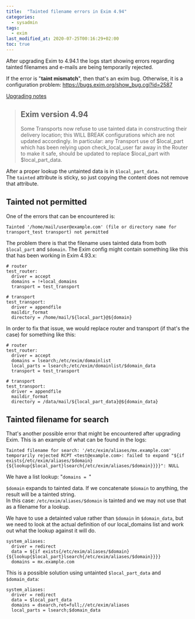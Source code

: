 ```yaml
---
title:  "Tainted filename errors in Exim 4.94"
categories:
  - sysadmin
tags:
  - exim
last_modified_at: 2020-07-25T00:16:29+02:00
toc: true
---
```


After upgrading Exim to 4.94.1 the logs start showing errors regarding tainted filenames and
e-mails are being temporarily rejected.

If the error is "**taint mismatch**", then that's an exim bug. Otherwise, it is a configuration problem:
https://bugs.exim.org/show_bug.cgi?id=2587

[Upgrading notes](https://git.exim.org/exim.git/blob/HEAD:/src/README.UPDATING)

>Exim version 4.94
>-----------------
>
>Some Transports now refuse to use tainted data in constructing their delivery
>location; this WILL BREAK configurations which are not updated accordingly.
>In particular: any Transport use of $local_part which has been relying upon
>check_local_user far away in the Router to make it safe, should be updated to
>replace $local_part with $local_part_data.

After a proper lookup the untainted data is in `$local_part_data`.  
The `tainted` attribute is sticky, so just copying the content does not remove that attribute.

## Tainted not permitted

One of the errors that can be encountered is:

`Tainted '/home/mail/user@example.com' (file or directory name for transport_test transport) not permitted`


The problem there is that the filename uses tainted data from both `$local_part` and `$domain`.
The Exim config might contain something like this that has been working in Exim 4.93.x:

```
# router
test_router:
  driver = accept
  domains = !+local_domains
  transport = test_transport

# transport
test_transport:
  driver = appendfile
  maildir_format
  directory = /home/mail/${local_part}@${domain}
```

In order to fix that issue, we would replace router and transport (if that's the case) for something like this:
```
# router
test_router:
  driver = accept
  domains = lsearch;/etc/exim/domainlist
  local_parts = lsearch;/etc/exim/domainlist/$domain_data
  transport = test_transport

# transport
test_transport:
  driver = appendfile
  maildir_format
  directory = /data/mail/${local_part_data}@${domain_data}
```

## Tainted filename for search

That's another possible error that might be encountered after upgrading Exim. This is an example of what can be found in the logs:

```
Tainted filename for search: '/etc/exim/aliases/mx.example.com' temporarily rejected RCPT <test@example.com>: failed to expand "${if exists{/etc/exim/aliases/$domain}{${lookup{$local_part}lsearch{/etc/exim/aliases/$domain}}}}": NULL
```

We have a list lookup: "`domains = `"

`$domain` expands to tainted data. If we concatenate `$domain` to anything, the result will be a tainted string.  
In this case: `/etc/exim/aliases/$domain` is tainted and we may not use that as a filename for a lookup.

We have to use a detainted value rather than `$domain` in `$domain_data`, but we need to look at the actual
definition of our local_domains list and work out what the lookup against it will do.

```
system_aliases:
  driver = redirect
  data = ${if exists{/etc/exim/aliases/$domain}{${lookup{$local_part}lsearch{/etc/exim/aliases/$domain}}}}
  domains = mx.example.com
```

This is a possible solution using untainted `$local_part_data` and `$domain_data`:
```
system_aliases:
  driver = redirect
  data = $local_part_data
  domains = dsearch,ret=full;//etc/exim/aliases
  local_parts = lsearch;$domain_data
```